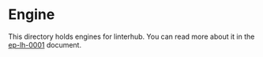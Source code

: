 # Engine

This directory holds engines for linterhub. You can read more about it
in the [ep-lh-0001](https://github.com/repometric/ep/blob/master/ep/lh/ep-lh-0001.md) document.
